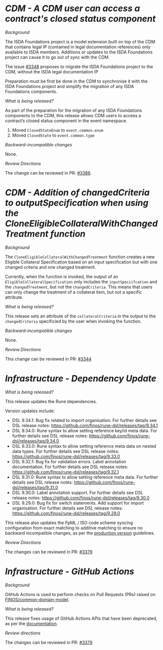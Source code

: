 # *CDM - A CDM user can access a contract's closed status component*

_Background_

The ISDA Foundations project is a model extension built on top of the CDM that contains legal IP (contained in legal documentation references) only available to ISDA members. Additions or updates to the ISDA Foundations project can cause it to go out of sync with the CDM.

The issue [#3348](https://github.com/finos/common-domain-model/issues/3348) proposes to migrate the ISDA Foundations project to the CDM, without the ISDA legal documentation IP

Preparation must be first be done in the CDM to synchronise it with the ISDA Foundations project and simplify the migration of any ISDA Foundations components.

_What is being released?_

As part of the preparation for the migration of any ISDA Foundations components to the CDM, this release allows CDM users to access a contract’s closed status component in the event namespace.

1. Moved `ClosedStateEnum` to `event.common.enum`
2. Moved `ClosedState` to `event.common.type`


_Backward-incompatible changes_

None.

_Review Directions_

The change can be reviewed in PR: [#3386](https://github.com/finos/common-domain-model/pull/3386).

# *CDM - Addition of changedCriteria to outputSpecification when using the CloneEligibleCollateralWithChangedTreatment function*

_Background_

The `CloneEligibleCollateralWithChangedTreatment` function creates a new Eligible Collateral Specification based on an input specification but with one changed criteria and one changed treatment.

Currently, when the function is invoked, the output of an `EligibleCollateralSpecification` only includes the `inputSpeciifcation` and the `changedTreatment`, but not the `changedCriteria`. This means that users can only change the treatment of a collateral item, but not a specific attribute.

_What is being released?_

This release sets an attribute of the `collateralCriteria` in the output to the `changedCriteria` specificied by the user when invoking the function.


_Backward-incompatible changes_

None.

_Review Directions_

This change can be reviewed in PR: [#3344](https://github.com/finos/common-domain-model/pull/3344)

# _Infrastructure - Dependency Update_

_What is being released?_

This release updates the Rune dependencies.

Version updates include:
- DSL 9.34.1: Bug fix related to import organisation. For further details see DSL release notes: https://github.com/finos/rune-dsl/releases/tag/9.34.1
- DSL 9.34.0: Rune syntax to allow setting reference key/id meta data. For further details see DSL release notes: https://github.com/finos/rune-dsl/releases/tag/9.34.0
- DSL 9.33.0: Rune syntax to allow setting reference meta data on nested data types. For further details see DSL release notes: https://github.com/finos/rune-dsl/releases/tag/9.33.0
- DSL 9.32.1: Bug fix for validation errors. Label annotation documentation. For further details see DSL release notes: https://github.com/finos/rune-dsl/releases/tag/9.32.1
- DSL 9.31.0: Rune syntax to allow setting reference meta data. For further details see DSL release notes: https://github.com/finos/rune-dsl/releases/tag/9.31.0
- DSL 9.30.0: Label annotation support. For further details see DSL release notes: https://github.com/finos/rune-dsl/releases/tag/9.30.0
- DSL 9.29.0: Bug fix for switch statements. Add support for import organisation. For further details see DSL release notes: https://github.com/finos/rune-dsl/releases/tag/9.29.0

This release also updates the FpML / ISO code scheme syncing configuration from exact matching to additive matching to ensure no backward incompatible changes, as per the [production version](https://cdm.finos.org/docs/contribution#version-availability) guidelines.

_Review Directions_

The changes can be reviewed in PR: [#3379](https://github.com/finos/common-domain-model/pull/3379)

# _Infrastructure - GitHub Actions_

_Background_

GitHub Actions is used to perform checks on Pull Requests (PRs) raised on [FINOS/common-domain-model](https://github.com/finos/common-domain-model).

_What is being released?_

This release fixes usage of GitHub Actions APIs that have been deprecated, as per the [documentation](https://github.blog/changelog/2024-04-16-deprecation-notice-v3-of-the-artifact-actions/).

_Review directions_

The changes can be reviewed in PR: [#3379](https://github.com/finos/common-domain-model/pull/3379)
